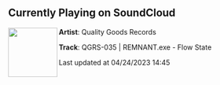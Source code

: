 ## Currently Playing on SoundCloud

[<img align="left" width="100" src="https://i1.sndcdn.com/artworks-RZq2AyAyYhLNh7OR-FuwDFw-t500x500.jpg">](https://soundcloud.com/qualitygoodsrecs/qgrs-035-remnantexe-flow-state)

**Artist**: Quality Goods Records 

**Track**: QGRS-035 | REMNANT.exe - Flow State

Last updated at 04/24/2023 14:45
